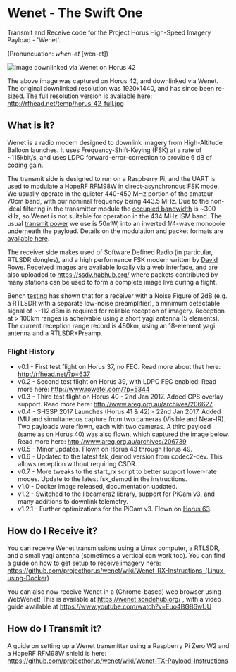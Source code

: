 # Wenet - The Swift One
Transmit and Receive code for the Project Horus High-Speed Imagery Payload - 'Wenet'.

(Pronuncuation: _when-et_ [wɛn-ɛt])

![Image downlinked via Wenet on Horus 42](http://rfhead.net/temp/horus_42_small.jpg)

The above image was captured on Horus 42, and downlinked via Wenet. The original downlinked resolution was 1920x1440, and has since been re-sized. The full resolution version is available here: http://rfhead.net/temp/horus_42_full.jpg

## What is it?
Wenet is a radio modem designed to downlink imagery from High-Altitude Balloon launches. It uses Frequency-Shift-Keying (FSK) at a rate of ~115kbit/s, and uses LDPC forward-error-correction to provide 6 dB of coding gain.

The transmit side is designed to run on a Raspberry Pi, and the UART is used to modulate a HopeRF RFM98W in direct-asynchronous FSK mode. We usually operate in the quieter 440-450 MHz portion of the amateur 70cm band, with our nominal frequency being 443.5 MHz. Due to the non-ideal filtering in the transmitter module the [occupied bandwidth](https://github.com/projecthorus/wenet/raw/master/doc/occupied_bw.png) is ~300 kHz, so Wenet is not suitable for operation in the 434 MHz ISM band. The usual [transmit power](https://raw.githubusercontent.com/projecthorus/wenet/master/doc/tx_power.png) we use is 50mW, into an inverted 1/4-wave monopole underneath the payload. Details on the modulation and packet formats are [available here](https://github.com/projecthorus/wenet/wiki/Modem-&-Packet-Format-Details).

The receiver side makes used of Software Defined Radio (in particular, RTLSDR dongles), and a high performance FSK modem written by [David Rowe](http://rowetel.com/). Received images are available locally via a web interface, and are also uploaded to https://ssdv.habhub.org/ where packets contributed by many stations can be used to form a complete image live during a flight.

Bench [testing](https://www.rowetel.com/?p=5080) has shown that for a receiver with a Noise Figure of 2dB (e.g. a RTLSDR with a separate low-noise preamplifier), a minimum detectable signal of ~-112 dBm is required for reliable reception of imagery. Reception at > 100km ranges is acheivable using a short yagi antenna (5 elements). The current reception range record is 480km, using an 18-element yagi antenna and a RTLSDR+Preamp.


### Flight History
* v0.1 - First test flight on Horus 37, no FEC. Read more about that here: http://rfhead.net/?p=637
* v0.2 - Second test flight on Horus 39, with LDPC FEC enabled. Read more here: http://www.rowetel.com/?p=5344
* v0.3 - Third test flight on Horus 40 - 2nd Jan 2017. Added GPS overlay support. Read more here: http://www.areg.org.au/archives/206627
* v0.4 - SHSSP 2017 Launches (Horus 41 & 42) - 22nd Jan 2017. Added IMU and simultaneous capture from two cameras (Visible and Near-IR). Two payloads were flown, each with two cameras. A third payload (same as on Horus 40) was also flown, which captured the image below. Read more here: http://www.areg.org.au/archives/206739
* v0.5 - Minor updates. Flown on Horus 43 through Horus 49.
* v0.6 - Updated to the latest fsk_demod version from codec2-dev. This allows reception without requiring CSDR.
* v0.7 - More tweaks to the start_rx script to better support lower-rate modes. Update to the latest fsk_demod in the instructions.
* v1.0 - Docker image released, documentation updated.
* v1.2 - Switched to the libcamera2 library, support for PiCam v3, and many additions to downlink telemetry.
* v1.2.1 - Further optimizations for the PiCam v3. Flown on [Horus 63](https://www.areg.org.au/archives/212110).

## How do I Receive it?
You can receive Wenet transmissions using a Linux computer, a RTLSDR, and a small yagi antenna (sometimes a vertical can work too). You can find a guide on how to get setup to receive imagery here: https://github.com/projecthorus/wenet/wiki/Wenet-RX-Instructions-(Linux-using-Docker)

You can also now receive Wenet in a (Chrome-based) web browser using WebWenet! This is available at https://wenet.sondehub.org/ , with a video guide available at https://www.youtube.com/watch?v=Euo4BGB6wUU

## How do I Transmit it?
A guide on setting up a Wenet transmitter using a Raspberry Pi Zero W2 and a HopeRF RFM98W shield is here: https://github.com/projecthorus/wenet/wiki/Wenet-TX-Payload-Instructions
